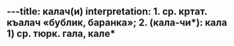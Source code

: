 ---title: калач(и)
interpretation: 1. ср. кртат. къалач «бублик, баранка»; 2. (кала-чи*): кала 1) ср. тюрк. гала, кале*
---
